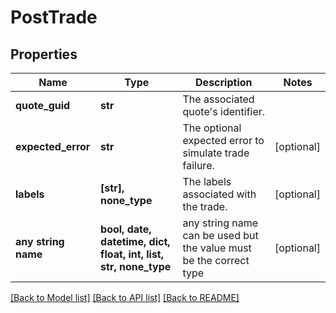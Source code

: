 # PostTrade


## Properties
Name | Type | Description | Notes
------------ | ------------- | ------------- | -------------
**quote_guid** | **str** | The associated quote&#39;s identifier. | 
**expected_error** | **str** | The optional expected error to simulate trade failure. | [optional] 
**labels** | **[str], none_type** | The labels associated with the trade. | [optional] 
**any string name** | **bool, date, datetime, dict, float, int, list, str, none_type** | any string name can be used but the value must be the correct type | [optional]

[[Back to Model list]](../README.md#documentation-for-models) [[Back to API list]](../README.md#documentation-for-api-endpoints) [[Back to README]](../README.md)



